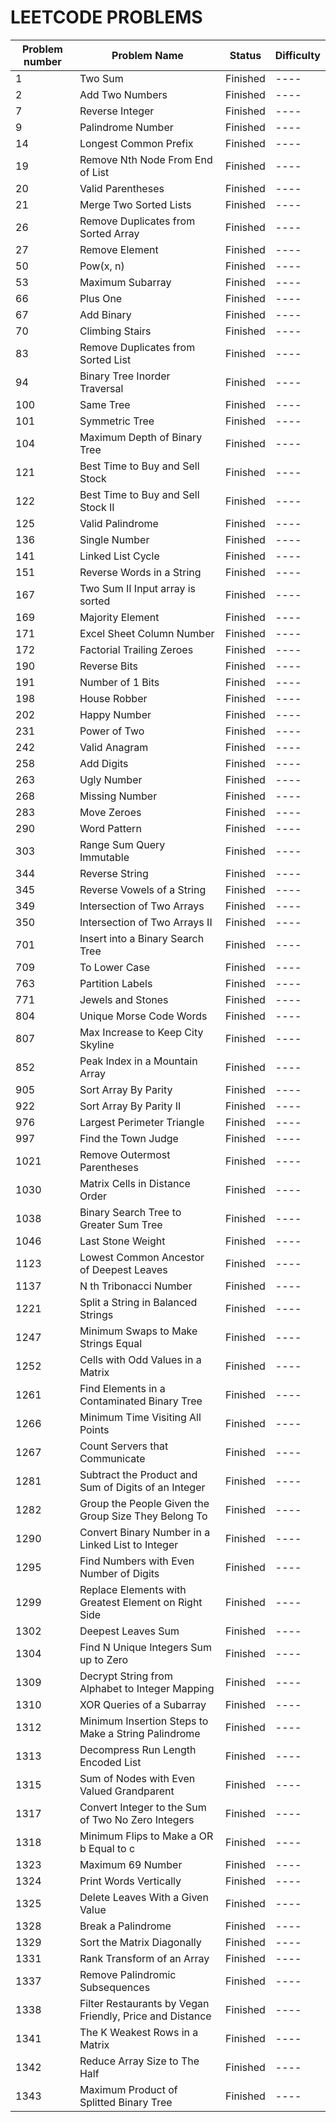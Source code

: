 # LEETCODE PROBLEMS

| Problem number | Problem Name | Status | Difficulty |
| -------------- | ------------ | ------ | ---------- |
| 1              | Two Sum      | Finished   | ----   |
| 2              | Add Two Numbers      | Finished   | ----   |
| 7              | Reverse Integer      | Finished   | ----   |
| 9              | Palindrome Number      | Finished   | ----   |
| 14              | Longest Common Prefix      | Finished   | ----   |
| 19              | Remove Nth Node From End of List      | Finished   | ----   |
| 20              | Valid Parentheses      | Finished   | ----   |
| 21              | Merge Two Sorted Lists      | Finished   | ----   |
| 26              | Remove Duplicates from Sorted Array      | Finished   | ----   |
| 27              | Remove Element      | Finished   | ----   |
| 50              | Pow(x, n)      | Finished   | ----   |
| 53              | Maximum Subarray      | Finished   | ----   |
| 66              | Plus One      | Finished   | ----   |
| 67              | Add Binary      | Finished   | ----   |
| 70              | Climbing Stairs      | Finished   | ----   |
| 83              | Remove Duplicates from Sorted List      | Finished   | ----   |
| 94              | Binary Tree Inorder Traversal      | Finished   | ----   |
| 100              | Same Tree      | Finished   | ----   |
| 101              | Symmetric Tree      | Finished   | ----   |
| 104              | Maximum Depth of Binary Tree      | Finished   | ----   |
| 121              | Best Time to Buy and Sell Stock      | Finished   | ----   |
| 122              | Best Time to Buy and Sell Stock II      | Finished   | ----   |
| 125              | Valid Palindrome      | Finished   | ----   |
| 136              | Single Number      | Finished   | ----   |
| 141              | Linked List Cycle      | Finished   | ----   |
| 151              | Reverse Words in a String      | Finished   | ----   |
| 167              | Two Sum II Input array is sorted      | Finished   | ----   |
| 169              | Majority Element      | Finished   | ----   |
| 171              | Excel Sheet Column Number      | Finished   | ----   |
| 172              | Factorial Trailing Zeroes      | Finished   | ----   |
| 190              | Reverse Bits      | Finished   | ----   |
| 191              | Number of 1 Bits      | Finished   | ----   |
| 198              | House Robber      | Finished   | ----   |
| 202              | Happy Number      | Finished   | ----   |
| 231              | Power of Two      | Finished   | ----   |
| 242              | Valid Anagram      | Finished   | ----   |
| 258              | Add Digits      | Finished   | ----   |
| 263              | Ugly Number      | Finished   | ----   |
| 268              | Missing Number      | Finished   | ----   |
| 283              | Move Zeroes      | Finished   | ----   |
| 290              | Word Pattern      | Finished   | ----   |
| 303              | Range Sum Query Immutable      | Finished   | ----   |
| 344              | Reverse String      | Finished   | ----   |
| 345              | Reverse Vowels of a String      | Finished   | ----   |
| 349              | Intersection of Two Arrays      | Finished   | ----   |
| 350              | Intersection of Two Arrays II      | Finished   | ----   |
| 701              | Insert into a Binary Search Tree      | Finished   | ----   |
| 709              | To Lower Case      | Finished   | ----   |
| 763              | Partition Labels      | Finished   | ----   |
| 771              | Jewels and Stones      | Finished   | ----   |
| 804              | Unique Morse Code Words      | Finished   | ----   |
| 807              | Max Increase to Keep City Skyline      | Finished   | ----   |
| 852              | Peak Index in a Mountain Array      | Finished   | ----   |
| 905              | Sort Array By Parity      | Finished   | ----   |
| 922              | Sort Array By Parity II      | Finished   | ----   |
| 976              | Largest Perimeter Triangle      | Finished   | ----   |
| 997              | Find the Town Judge      | Finished   | ----   |
| 1021              | Remove Outermost Parentheses      | Finished   | ----   |
| 1030              | Matrix Cells in Distance Order      | Finished   | ----   |
| 1038              | Binary Search Tree to Greater Sum Tree      | Finished   | ----   |
| 1046              | Last Stone Weight      | Finished   | ----   |
| 1123              | Lowest Common Ancestor of Deepest Leaves      | Finished   | ----   |
| 1137              | N th Tribonacci Number      | Finished   | ----   |
| 1221              | Split a String in Balanced Strings      | Finished   | ----   |
| 1247              | Minimum Swaps to Make Strings Equal      | Finished   | ----   |
| 1252              | Cells with Odd Values in a Matrix      | Finished   | ----   |
| 1261              | Find Elements in a Contaminated Binary Tree      | Finished   | ----   |
| 1266              | Minimum Time Visiting All Points      | Finished   | ----   |
| 1267              | Count Servers that Communicate      | Finished   | ----   |
| 1281              | Subtract the Product and Sum of Digits of an Integer      | Finished   | ----   |
| 1282              | Group the People Given the Group Size They Belong To      | Finished   | ----   |
| 1290              | Convert Binary Number in a Linked List to Integer      | Finished   | ----   |
| 1295              | Find Numbers with Even Number of Digits      | Finished   | ----   |
| 1299              | Replace Elements with Greatest Element on Right Side      | Finished   | ----   |
| 1302              | Deepest Leaves Sum      | Finished   | ----   |
| 1304              | Find N Unique Integers Sum up to Zero      | Finished   | ----   |
| 1309              | Decrypt String from Alphabet to Integer Mapping      | Finished   | ----   |
| 1310              | XOR Queries of a Subarray      | Finished   | ----   |
| 1312              | Minimum Insertion Steps to Make a String Palindrome      | Finished   | ----   |
| 1313              | Decompress Run Length Encoded List      | Finished   | ----   |
| 1315              | Sum of Nodes with Even Valued Grandparent      | Finished   | ----   |
| 1317              | Convert Integer to the Sum of Two No Zero Integers      | Finished   | ----   |
| 1318              | Minimum Flips to Make a OR b Equal to c      | Finished   | ----   |
| 1323              | Maximum 69 Number      | Finished   | ----   |
| 1324              | Print Words Vertically      | Finished   | ----   |
| 1325              | Delete Leaves With a Given Value      | Finished   | ----   |
| 1328              | Break a Palindrome      | Finished   | ----   |
| 1329              | Sort the Matrix Diagonally      | Finished   | ----   |
| 1331              | Rank Transform of an Array      | Finished   | ----   |
| 1337              | Remove Palindromic Subsequences      | Finished   | ----   |
| 1338              | Filter Restaurants by Vegan Friendly, Price and Distance      | Finished   | ----   |
| 1341              | The K Weakest Rows in a Matrix      | Finished   | ----   |
| 1342              | Reduce Array Size to The Half      | Finished   | ----   |
| 1343              | Maximum Product of Splitted Binary Tree      | Finished   | ----   |
